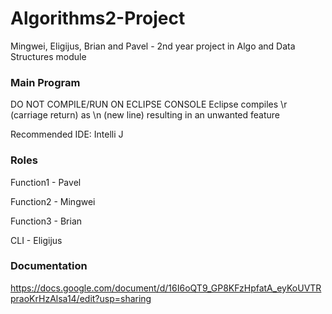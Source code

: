 # Algorithms2-Project

Mingwei, Eligijus, Brian and Pavel - 2nd year project in Algo and Data Structures module


### Main Program
 DO NOT COMPILE/RUN ON ECLIPSE CONSOLE
 Eclipse compiles \r (carriage return) as \n (new line) resulting in an unwanted feature
 
 Recommended IDE: Intelli J
 
 ### Roles
 Function1 - Pavel
 
 Function2 - Mingwei
 
 Function3 - Brian
 
 CLI - Eligijus
  
 ### Documentation
 https://docs.google.com/document/d/16I6oQT9_GP8KFzHpfatA_eyKoUVTRpraoKrHzAlsa14/edit?usp=sharing
  
 

